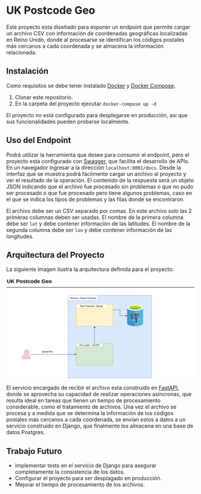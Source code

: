 # UK Postcode Geo

Este proyecto esta diseñado para exponer un endpoint que permite cargar un archivo CSV con información de coordenadas geográficas localizadas en Reino Unido, donde al procesarse se identifican los códigos postales más cercanos a cada coordenada y se almacena la información relacionada.

## Instalación

Como requisitos se debe tener instalado [Docker](https://docs.docker.com/engine/install/) y [Docker Compose](https://docs.docker.com/compose/install/).

1. Clonar este repositorio.
2. En la carpeta del proyecto ejecutar `docker-compose up -d`

El proyecto no está configurado para desplegarse en producción, asi que sus funcionalidades pueden probarse localmente.

## Uso del Endpoint
Podrá utilizar la herramienta que desee para consumir el endpoint, pero el proyecto esta configurado con [Swagger](https://swagger.io/), que facilita el desarrollo de APIs. En un navegador ingresar a la dirección `localhost:8001/docs`. Desde la interfaz que se muestra podrá fácilmente cargar un archivo al proyecto y ver el resultado de la operación. El contenido de la respuesta será un objeto JSON indicando que el archivo fue procesado sin problemas o que no pudo ser procesado o que fue procesado pero tiene algunos problemas, caso en el que se indica los tipos de problemas y las filas donde se encontraron.

El archivo debe ser un CSV separado por comas. En este archivo solo las 2 primeras columnas deben ser usadas. El nombre de la primera columna debe ser `lat` y debe contener información de las latitudes. El nombre de la segunda columna debe ser `lon` y debe contener información de las longitudes.

## Arquitectura del Proyecto

La siguiente imagen ilustra la arquitectura definida para el proyecto:

![Project Architecture](architecture_diagram.png)

El servicio encargado de recibir el archivo esta construido en [FastAPI](https://fastapi.tiangolo.com/), donde se aprovecha su capacidad de realizar operaciones asíncronas, que resulta ideal en tareas que tienen un tiempo de procesamiento considerable, como el tratamiento de archivos. Una vez el archivo se procesa y a medida que se determina la información de los códigos postales más cercanos a cada coordenada, se envían estos a datos a un servicio construido en Django, que finalmente los almacena en una base de datos Postgres.

## Trabajo Futuro
- Implementar tests en el servicio de Django para asegurar completamente la consistencia de los datos.
- Configurar el proyecto para ser desplagado en producción.
- Mejorar el tiempo de procesamiento de los archivos.
